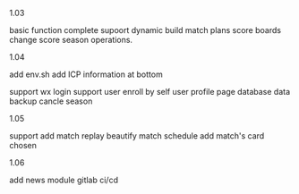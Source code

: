 
1.03

basic function complete
supoort dynamic build match plans
score boards
change score
season operations.

1.04

add env.sh
add ICP information at bottom

support wx login
support user enroll by self
user profile page
database data backup
cancle season


1.05

support add match replay
beautify match schedule
add match's card chosen

1.06

add news module
gitlab ci/cd
